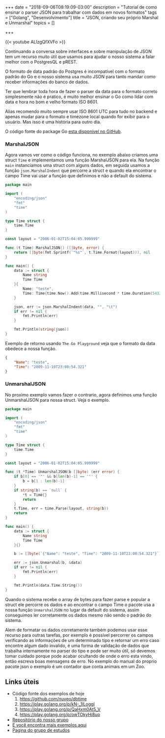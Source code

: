 +++
date = "2018-09-06T08:19:09-03:00"
description = "Tutorial de como ensinar o parser JSON para trabalhar com dados em novos formatos"
tags = ["Golang", "Desenvolvimento"]
title = "JSON, criando seu próprio Marshal e Unmarshal"
topics = []

+++

{{< youtube ALlzgQfXVFo >}}

Continuando a conversa sobre interfaces e sobre manipulação de JSON tem um recurso muito útil que usamos para ajudar o nosso sistema a falar melhor com o PostgresQL e pREST.

O formato de data padrão do Postgres é incompatível com o formato padrão do Go e o nosso sistema usa muito JSON para tanto mandar como receber informações do banco de dados.

Ter que lembrar toda hora de fazer o parser da data para o formato correto simplesmente não é pratico, é muito melhor ensinar o Go como lidar com data e hora no bom e velho formato ISO 8601.

Alias recomendo muito sempre usar ISO 8601 UTC para tudo no backend e apenas mudar para o formato e timezone local quando for exibir para o usuário. Mas isso é uma história para outro dia.

O código fonte do package Go [esta disponível no GitHub](https://github.com/nuveo/dbtime).

### MarshalJSON

Agora vamos ver como o código funciona, no exemplo abaixo criamos uma struct `Time` e implementamos uma função MarshalJSON para ela. Na função `main` instanciamos uma struct com alguns dados, em seguida usamos a função `json.MarshalIndent` que percorre a struct e quando ela encontrar o campo Time vai usar a função que definimos e não a default do sistema.

```go
package main

import (
	"encoding/json"
	"fmt"
	"time"
)

type Time struct {
	time.Time
}

const layout = "2006-01-02T15:04:05.999999"

func (t Time) MarshalJSON() ([]byte, error) {
	return []byte(fmt.Sprintf(`"%s"`, t.Time.Format(layout))), nil
}

func main() {
	data := struct {
		Name string
		Time Time
	}{
		Name: "teste",
		Time: Time{time.Now().Add(time.Millisecond * time.Duration(54321))},
	}

	json, err := json.MarshalIndent(data, "", "\t")
	if err != nil {
		fmt.Println(err)
	}

	fmt.Println(string(json))
}
```

Exemplo de retorno usando `The Go Playground` veja que o formato da data obedece a nossa função.

```json
{
	"Name": "teste",
	"Time": "2009-11-10T23:00:54.321"
}
```

### UnmarshalJSON

No proximo exemplo vamos fazer o contrario, agora definimos uma função UnmarshalJSON para nossa struct. Veja o exemplo.


```go
package main

import (
	"encoding/json"
	"fmt"
	"time"
)

type Time struct {
	time.Time
}

const layout = "2006-01-02T15:04:05.999999"

func (t *Time) UnmarshalJSON(b []byte) (err error) {
	if b[0] == '"' && b[len(b)-1] == '"' {
		b = b[1 : len(b)-1]
	}
	if string(b) == `null` {
		*t = Time{}
		return
	}
	t.Time, err = time.Parse(layout, string(b))
	return
}

func main() {
	data := struct {
		Name string
		Time Time
	}{}

	b := []byte(`{"Name": "teste", "Time": "2009-11-10T23:00:54.321"}`)

	err := json.Unmarshal(b, &data)
	if err != nil {
		fmt.Println(err)
	}

	fmt.Println(data.Time.String())
}
```

Quando o sistema recebe o array de bytes para fazer parse e popular a struct ele percorre os dados e ao encontrar o campo Time o pacote usa a nossa função `UnmarshalJSON` no lugar da default do sistema, assim conseguimos ler corretamente os dados mesmo não sendo o padrão do sistema.

Alem de formatar os dados corretamente também podemos usar esse recurso para outras tarefas, por exemplo é possível percorrer os campos verificando as informações de um determinado tipo e retornar um erro caso encontre algum dado invalido, é uma forma de validação de dados que trabalha internamente no parser do tipo e pode ser muito útil, só devemos tomar cuidado porque pode acabar ocultando de onde o erro esta vindo, então escreva boas mensagens de erro. No exemplo do manual do proprio pacote json o exemplo é um contador que conta animais em um Zoo.

## Links úteis

- Código fonte dos exemplos de hoje
    1. https://github.com/nuveo/dbtime
    2. https://play.golang.org/p/kN-_1lLoggl
    3. https://play.golang.org/p/QaHxm0At5_V
    4. https://play.golang.org/p/owTOkyHi8up
- [Repositório do nosso grupo](https://github.com/go-br/estudos)
- [E você encontra mais exemplos aqui](https://github.com/go-br)
- [Pagina do grupo de estudos](https://gopher.pro.br)
